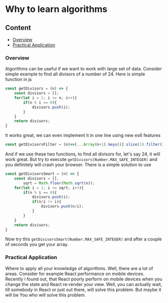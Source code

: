 # Why to learn algorithms


## Content
* [Overview](#overview)
* [Practical Application](#practical-application)

### Overview

Algorithms can be useful if we want to work with large set of data. Consider simple example to find all divisors of a number of 24.
Here is simple function in js
```javascript
const getDivisors = (n) => {
    const divisors = [];
    for(let i = 1; i <= n; i++){
        if(n % i == 0){
            divisors.push(i);
        }
    }
    return divisors;
}
```

It works great, we can even implement it in one line using new es6 features
```javascript
const getDivisorsFilter = (n)=>[...Array(n+1).keys()].slice(1).filter(i=>n%i==0)
```

And if we use these two functions, to find all divisors for, let's say 24, it will work great. But try to execute ```getDivisors(Number.MAX_SAFE_INTEGER)``` and you
definitely will crash your browser. There is a simple solution to use
```javascript
const getDivisorsSmart = (n) => {
    const divisors = [],
        sqrt = Math.floor(Math.sqrt(n));
    for(let i = 1; i <= sqrt; i++){
        if(n % i == 0){
            divisors.push(i);
            if(n/i != i){
                divisors.push(n/i);
            }
        }
    }
    return divisors;
}
```
Now try this ```getDivisorsSmart(Number.MAX_SAFE_INTEGER)``` and after a couple of seconds you get your array.

### Practical Application

Where to apply all your knowledge of algorithms. Well, there are a lot of areas. Consider for example React performance on mobile devices. Recently i found out, that React poorly
perform on mobile devices when you change the state and React re-render your view. Well, you can actually wait, till somebody in React or just out there, will solve this problem.
But maybe it will be You who will solve this problem.